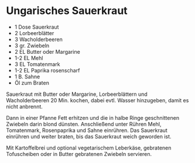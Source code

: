 Ungarisches Sauerkraut
======================

* 1 Dose Sauerkraut
* 2 Lorbeerblätter
* 3 Wacholderbeeren
* 3 gr. Zwiebeln
* 2 EL Butter oder Margarine
* 1-2 EL Mehl
* 3 EL Tomatenmark
* 1-2 EL Paprika rosenscharf
* 1 B. Sahne
* Öl zum Braten

Sauerkraut mit Butter oder Margarine, Lorbeerblättern und Wacholderbeeren 20 Min. kochen,
dabei evtl. Wasser hinzugeben, damit es nicht anbrennt.

Dann in einer Pfanne Fett erhitzen und die in halbe Ringe geschnittenen Zwiebeln
darin blond dünsten. Anschließend unter Rühren Mehl, Tomatenmark, Rosenpaprika
und Sahne einrühren. Das Sauerkraut einrühren und weiter braten, bis das Sauerkraut
weich geworden ist.

Mit Kartoffelbrei und optional vegetarischem Leberkäse, gebratenen Tofuscheiben oder
in Butter gebratenen Zwiebeln servieren.

